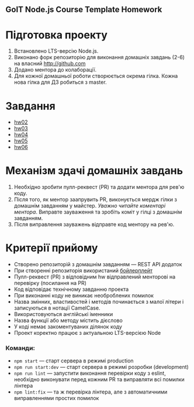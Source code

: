 ## GoIT Node.js Course Template Homework

# Підготовка проекту

1. Встановлено LTS-версію Node.js.
2. Виконано форк репозиторію для виконання домашніх завдань (2-6) на власний
   http://github.com
3. Додано ментора до колаборації.
4. Для кожної домашньої роботи створюється окрема гілка. Кожна нова гілка для ДЗ
   робиться з master.

# Завдання

- [hw02](/README.task_02.md)
- [hw03](/README.task_03.md)
- [hw04](/README.task_04.md)
- [hw05](/README.task_05.md)
- [hw06](/README.task_06.md)

# Механізм здачі домашніх завдань

1. Необхідно зробити пулл-реквест (PR) та додати ментора для рев'ю коду.
2. Після того, як ментор заапрувить PR, виконується мердж гілки з домашнім
   завданням у майстер. _Уважно читайте коментарі ментора_. Виправте зауваження
   та зробіть коміт у гілці з домашнім завданням.
3. Після виправлення зауважень відправте код ментору на рев'ю.

# Критерії прийому

- Створено репозиторій з домашнім завданням — REST API додаток
- При створенні репозиторія використаний
  [бойлерплейт](https://github.com/goitacademy/nodejs-homework-template)
- Пулл-реквест (PR) з відповідним hw відправлений менторові на перевірку
  (посилання на PR)
- Код відповідає технічному завданню проекта
- При виконанні коду не виникає необроблених помилок
- Назва змінних, властивостей і методів починається з малої літери і записуються
  в нотації CamelCase.
- Використовуються англійські іменники
- Назва функції або методу містить дієслово
- У коді немає закоментуваних ділянок коду
- Проект коректно працює з актуальною LTS-версією Node

### Команди:

- `npm start` &mdash; старт сервера в режимі production
- `npm run start:dev` &mdash; старт сервера в режимі розробки (development)
- `npm run lint` &mdash; запустити виконання перевірки коду з eslint, необхідно
  виконувати перед кожним PR та виправляти всі помилки лінтера
- `npm lint:fix` &mdash; та ж перевірка лінтера, але з автоматичними
  виправленнями простих помилок
